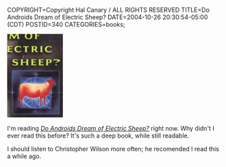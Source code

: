 COPYRIGHT=Copyright Hal Canary / ALL RIGHTS RESERVED
TITLE=Do Androids Dream of Electric Sheep?
DATE=2004-10-26 20:30:54-05:00 (CDT)
POSTID=340
CATEGORIES=books;

![[book cover detail]](/images/book-electric-sheep.jpg)

I'm reading [_Do Androids Dream of Electric Sheep?_](/isbn/?0345404475) right now. Why didn't I ever read this before? It's such a deep book, while still readable.

I should listen to Christopher Wilson more often; he recomended I read this a while ago.
